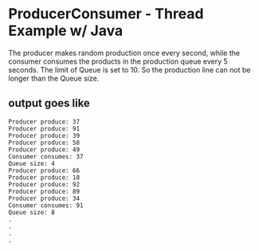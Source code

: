 # ProducerConsumer - Thread Example w/ Java
The producer makes random production once every second, while the consumer consumes the products in the production queue every 5 seconds. The limit of Queue is set to 10. So the production line can not be longer than the Queue size.

## output goes like
```
Producer produce: 37
Producer produce: 91
Producer produce: 39
Producer produce: 58
Producer produce: 49
Consumer consumes: 37
Queue size: 4
Producer produce: 66
Producer produce: 18
Producer produce: 92
Producer produce: 89
Producer produce: 34
Consumer consumes: 91
Queue size: 8
.
.
.
.
```
